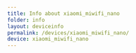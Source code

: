 ```yaml
---
title: Info about xiaomi_miwifi_nano
folder: info
layout: deviceinfo
permalink: /devices/xiaomi_miwifi_nano/
device: xiaomi_miwifi_nano
---
```

